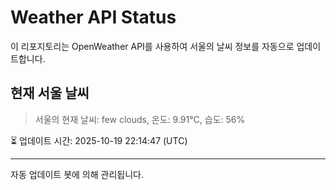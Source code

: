 
# Weather API Status

이 리포지토리는 OpenWeather API를 사용하여 서울의 날씨 정보를 자동으로 업데이트합니다.

## 현재 서울 날씨
> 서울의 현재 날씨: few clouds, 온도: 9.91°C, 습도: 56%

⏳ 업데이트 시간: 2025-10-19 22:14:47 (UTC)

---
자동 업데이트 봇에 의해 관리됩니다.
